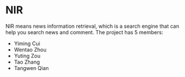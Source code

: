 # NIR
NIR means news information retrieval, which is a search engine that can help you search news and comment.
The project has 5 members: 
* Yiming Cui
* Wentao Zhou
* Yuting Zou
* Tao Zhang
* Tangwen Qian
